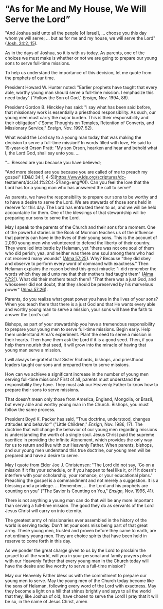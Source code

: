 # “As for Me and My House, We Will Serve the Lord”

"And Joshua said unto all the people [of Israel], ... choose you this day whom
ye will serve; ... but as for me and my house, we will serve the Lord" ([Josh.
24:2, 15](https://www.lds.org/scriptures/ot/josh/24.2%2C15?lang=eng#1)).

As in the days of Joshua, so it is with us today. As parents, one of the
choices we must make is whether or not we are going to prepare our young sons
to serve full-time missions.

To help us understand the importance of this decision, let me quote from the
prophets of our time.

President Howard W. Hunter noted: "Earlier prophets have taught that every
able, worthy young man should serve a full-time mission. I emphasize this need
today" ("Follow the Son of God," _Ensign,_ Nov. 1994, 88).

President Gordon B. Hinckley has said: "I say what has been said before, that
missionary work is essentially a priesthood responsibility. As such, our young
men must carry the major burden. This is their responsibility and their
obligation" ("Some Thoughts on Temples, Retention of Converts, and Missionary
Service," _Ensign,_ Nov. 1997, 52).

What would the Lord say to a young man today that was making the decision to
serve a full-time mission? In words filled with love, He said to 19-year-old
Orson Pratt: "My son Orson, hearken and hear and behold what I, the Lord God,
shall say unto you. ...

"... Blessed are you because you have believed;

"And more blessed are you because you are called of me to preach my gospel"
([D&amp;C 34:1, 4-5](https://www.lds.org/scriptures/dc-
testament/dc/34.1%2C4-5?lang=eng#0)). Can you feel the love that the Lord has
for a young man who has answered the call to serve?

As parents, we have the responsibility to prepare our sons to be worthy and to
have a desire to serve the Lord. We are stewards of those sons held in reserve
for this day. The Lord has entrusted them to us, and we will be held
accountable for them. One of the blessings of that stewardship will be
preparing our sons to serve the Lord.

May I speak to the parents of the Church and their sons for a moment. One of
the powerful stories in the Book of Mormon teaches us of the influence that
parents can have in the lives of their young sons. This is the account of
2,060 young men who volunteered to defend the liberty of their country. They
were led into battle by Helaman, yet "there was not one soul of them who did
perish; yea, and neither was there one soul among them who had not received
many wounds" ([Alma
57:25](https://www.lds.org/scriptures/bofm/alma/57.25?lang=eng#24)). Why?
Because "they did obey and observe to perform every word of command with
exactness." Then Helaman explains the reason behind this great miracle: "I did
remember the words which they said unto me that their mothers had taught them"
([Alma 57:21](https://www.lds.org/scriptures/bofm/alma/57.21?lang=eng#20)).
What did their mothers teach them? "That there was a just God, and whosoever
did not doubt, that they should be preserved by his marvelous power" ([Alma
57:26](https://www.lds.org/scriptures/bofm/alma/57.26?lang=eng#25)).

Parents, do you realize what great power you have in the lives of your sons?
When you teach them that there is a just God and that He wants every able and
worthy young man to serve a mission, your sons will have the faith to answer
the Lord's call.

Bishops, as part of your stewardship you have a tremendous responsibility to
prepare your young men to serve full-time missions. Begin early. Help them
understand Alma's experiment. Plant the seed to serve a mission in their
hearts. Then have them ask the Lord if it is a good seed. Then, if you help
them nourish that seed, it will grow into the miracle of having that young man
serve a mission.

I will always be grateful that Sister Richards, bishops, and priesthood
leaders taught our sons and prepared them to serve missions.

How can we achieve a significant increase in the number of young men serving
full-time missions? First of all, parents must understand the responsibility
they have. They must ask our Heavenly Father to know how to prepare their sons
to serve missions.

That doesn't mean only those from America, England, Mongolia, or Brazil, but
every able and worthy young man in the Church. Bishops, you must follow the
same process.

President Boyd K. Packer has said, "True doctrine, understood, changes
attitudes and behavior" ("Little Children," _Ensign,_ Nov. 1986, 17). The
doctrine that will change the behavior of our young men regarding missions is
understanding the worth of a single soul. Jesus Christ paid the supreme
sacrifice in providing the infinite Atonement, which provides the only way for
us to return and live with our Heavenly Father. When parents, bishops, and our
young men understand this true doctrine, our young men will be prepared and
have a desire to serve.

May I quote from Elder Joe J. Christensen: "The Lord did not say, 'Go on a
mission if it fits your schedule, or if you happen to feel like it, or if it
doesn't interfere with your scholarship, your romance, or your educational
plans.' Preaching the gospel is a commandment and not merely a suggestion. It
is a blessing and a privilege. ... Remember, ... the Lord and his prophets are
counting on you" ("The Savior Is Counting on You," _Ensign,_ Nov. 1996, 41).

There is not anything a young man can do that will be any more important than
serving a full-time mission. The good they do as servants of the Lord Jesus
Christ will carry on into eternity.

The greatest army of missionaries ever assembled in the history of the world
is serving today. Don't let your sons miss being part of that great army.
These young men, trusted and proven before they came to earth, are not
ordinary young men. They are choice spirits that have been held in reserve to
come forth in this day.

As we ponder the great charge given to us by the Lord to proclaim the gospel
to all the world, will you in your personal and family prayers plead with our
Heavenly Father that every young man in the Church today will have the desire
and live worthy to serve a full-time mission?

May our Heavenly Father bless us with the commitment to prepare our young men
to serve. May the young men of the Church today become like the sons of
Helaman, following every word of the Lord with exactness. May they become a
light on a hill that shines brightly and says to all the world that they, like
Joshua of old, have chosen to serve the Lord! I pray that it will be so, in
the name of Jesus Christ, amen.

